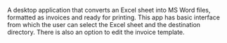 A desktop application that converts an Excel sheet into MS Word files, formatted as invoices and ready for printing. This app has basic interface from which the user can select the Excel sheet and the destination directory. There is also an option to edit the invoice template.
